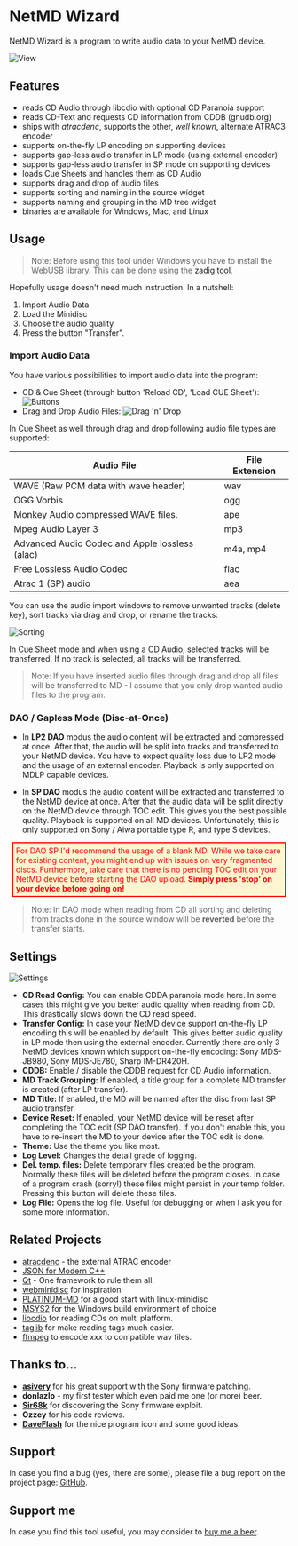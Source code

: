 # NetMD Wizard #

NetMD Wizard is a program to write audio data to your NetMD device. 

![View](complete_view.png)

## Features ##

- reads CD Audio through libcdio with optional CD Paranoia support
- reads CD-Text and requests CD information from CDDB (gnudb.org)
- ships with *atracdenc*, supports the other, *well known*, alternate ATRAC3 encoder
- supports on-the-fly LP encoding on supporting devices
- supports gap-less audio transfer in LP mode (using external encoder)
- supports gap-less audio transfer in SP mode on supporting devices
- loads Cue Sheets and handles them as CD Audio
- supports drag and drop of audio files
- supports sorting and naming in the source widget
- supports naming and grouping in the MD tree widget
- binaries are available for Windows, Mac, and Linux

## Usage ##

> Note: Before using this tool under Windows you have to install the WebUSB library. This can be done using the [zadig tool](https://zadig.akeo.ie/).

Hopefully usage doesn't need much instruction. In a nutshell:

1. Import Audio Data
2. Load the Minidisc
3. Choose the audio quality
4. Press the button "Transfer".

### Import Audio Data ###

You have various possibilities to import audio data into the program:

- CD & Cue Sheet (through button 'Reload CD', 'Load CUE Sheet'):
![Buttons](load_buttons.png)
- Drag and Drop Audio Files: 
![Drag 'n' Drop](dnd.png)

In Cue Sheet as well through drag and drop following audio file types are supported:

| Audio File                                     | File Extension |
| ---------------------------------------------- | -------------- |
| WAVE (Raw PCM data with wave header)           | wav            |
| OGG Vorbis                                     | ogg            |
| Monkey Audio compressed WAVE files.            | ape            |
| Mpeg Audio Layer 3                             | mp3            |
| Advanced Audio Codec and Apple lossless (alac) | m4a, mp4       |
| Free Lossless Audio Codec                      | flac           |
| Atrac 1 (SP) audio                             | aea            |

You can use the audio import windows to remove unwanted tracks (delete key), sort tracks via drag and drop, or rename the tracks:

 ![Sorting](sorting.png)

In Cue Sheet mode and when using a CD Audio, selected tracks will be transferred. If no track is selected, all tracks will be transferred. 

> Note: If you have inserted audio files through drag and drop all files will be transferred to MD - I assume that you only drop wanted audio files to the program. 

### DAO / Gapless Mode (Disc-at-Once) ###

* In **LP2 DAO** modus the audio content will be extracted and compressed at once.  After that, the audio will be split into tracks and transferred to your NetMD device. You have to expect quality loss  due to LP2 mode and the usage of an external encoder. Playback is only supported on MDLP capable devices.

* In **SP DAO** modus the audio content will be extracted and transferred to the NetMD device at once. After that the audio data will be split directly on the NetMD device through TOC edit. This gives you the best possible quality. Playback is supported on all MD devices. Unfortunately, this is only supported on Sony / Aiwa portable type R, and type S devices.
<div style='color:red; background-color: #fff6d1; border: red solid 2px; padding: 5px; margin: 5px;'>For DAO SP I'd recommend the usage of a blank MD. While we take care for existing content, you might end up with issues on very fragmented discs. Furthermore, take care that there is no pending TOC edit on your NetMD device before starting the DAO upload. <b>Simply press 'stop' on your device  before going on!</b></div>

> Note: In DAO mode when reading from CD all sorting and deleting from tracks done in the source window will be **reverted** before the transfer starts.

## Settings ##

![Settings](settings.png)

- __CD Read Config:__ You can enable CDDA paranoia mode here. In some cases this might give you better audio quality when reading from CD. This drastically slows down the CD read speed.
- __Transfer Config:__ In case your NetMD device support on-the-fly LP encoding this will be enabled by default. This gives better audio quality in LP mode then using the external encoder. Currently there are only 3 NetMD devices known which support on-the-fly encoding: Sony MDS-JB980, Sony MDS-JE780, Sharp IM-DR420H.
- __CDDB:__ Enable / disable the CDDB request for CD Audio information.
- __MD Track Grouping:__ If enabled, a title group for a complete MD transfer is created (after LP transfer).
- __MD Title:__ If enabled, the MD will be named after the disc from last SP audio transfer.
- **Device Reset:** If enabled, your NetMD device will be reset after completing the TOC edit (SP DAO transfer). If you don't enable this, you have to re-insert the MD to your device after the TOC edit is done. 
- __Theme:__ Use the theme you like most.
- __Log Level:__ Changes the detail grade of logging. 
- __Del. temp. files:__ Delete temporary files created be the program. Normally these files will be deleted before the program closes. In case of a program crash (sorry!) these files might persist in your temp folder. Pressing this button will delete these files.
- __Log File:__ Opens the log file. Useful for debugging or when I ask you for some more information. 

## Related Projects ##
- [atracdenc](https://github.com/dcherednik/atracdenc) - the external ATRAC encoder
- [JSON for Modern C++](https://github.com/nlohmann/json)
- [Qt](https://qt.io) - One framework to rule them all.
- [webminidisc](https://github.com/cybercase/webminidisc) for inspiration
- [PLATINUM-MD](https://github.com/gavinbenda/platinum-md) for a good start with linux-minidisc
- [MSYS2](https://www.msys2.org/) for the Windows build environment of choice
- [libcdio](https://www.gnu.org/software/libcdio/) for reading CDs on multi platform.
- [taglib](https://taglib.org/) for make reading tags much easier.
- [ffmpeg](https://www.ffmpeg.org/) to encode _xxx_ to compatible wav files. 

## Thanks to... 

* [**asivery**](https://www.reddit.com/user/asivery/) for his great support with the Sony firmware patching.
* **donlazlo** - my first tester which even paid me one (or more) beer.
* [**Sir68k**](https://www.reddit.com/u/Sir68k/) for discovering the Sony firmware exploit.
* **Ozzey** for his code reviews.
* [**DaveFlash**](https://www.reddit.com/user/DaveFlash) for the nice program icon and some good ideas.

## Support ##

In case you find a bug (yes, there are some), please file a bug report on the project page: [GitHub](https://github.com/Jo2003/cd2netmd_gui).

## Support me ##
In case you find this tool useful, you may consider to [buy me a beer](https://paypal.me/Jo2003).

